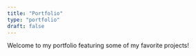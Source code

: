 ```yaml
---
title: "Portfolio"
type: "portfolio"
draft: false
---
```


Welcome to my portfolio featuring some of my favorite projects!

<!-- ## Project

![Alt Text](/img/.png)

Background / Goal:

Role: 

Collaborators: 

Tech stack / Front-end & back-end skills used:

Results:

Challenges / Lessons:

Check out the [live app](), the [source code]() and these [presentation slides with more info]()!

--- 

-->
